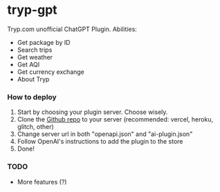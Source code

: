 # tryp-gpt

Tryp.com unofficial ChatGPT Plugin. Abilities:

* Get package by ID
* Search trips
* Get weather
* Get AQI
* Get currency exchange
* About Tryp

### How to deploy
1. Start by choosing your plugin server. Choose wisely.
2. Clone the [Github repo](https://github.com/tiagorangel2011/tryp-gpt) to your server (recommended: vercel, heroku, glitch, other)
3. Change server url in both "openapi.json" and "ai-plugin.json"
4. Follow OpenAI's instructions to add the plugin to the store
5. Done!

### TODO
* More features (?)
